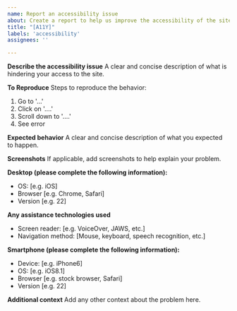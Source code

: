 ```yaml
---
name: Report an accessibility issue
about: Create a report to help us improve the accessibility of the site
title: "[A11Y]"
labels: 'accessibility'
assignees: ''

---
```


**Describe the accessibility issue**
A clear and concise description of what is hindering your access to the site.

**To Reproduce**
Steps to reproduce the behavior:
1. Go to '...'
2. Click on '....'
3. Scroll down to '....'
4. See error

**Expected behavior**
A clear and concise description of what you expected to happen.

**Screenshots**
If applicable, add screenshots to help explain your problem.

**Desktop (please complete the following information):**
 - OS: [e.g. iOS]
 - Browser [e.g. Chrome, Safari]
 - Version [e.g. 22]

**Any assistance technologies used**
- Screen reader: [e.g. VoiceOver, JAWS, etc.]
- Navigation method: [Mouse, keyboard, speech recognition, etc.]

**Smartphone (please complete the following information):**
 - Device: [e.g. iPhone6]
 - OS: [e.g. iOS8.1]
 - Browser [e.g. stock browser, Safari]
 - Version [e.g. 22]

**Additional context**
Add any other context about the problem here.
